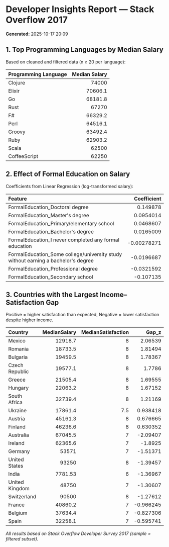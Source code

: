 # Developer Insights Report — Stack Overflow 2017

**Generated:** 2025-10-17 20:09

## 1. Top Programming Languages by Median Salary
Based on cleaned and filtered data (n ≥ 20 per language):

| Programming Language   |   Median Salary |
|:-----------------------|----------------:|
| Clojure                |         74000   |
| Elixir                 |         70606.1 |
| Go                     |         68181.8 |
| Rust                   |         67270   |
| F#                     |         66329.2 |
| Perl                   |         64516.1 |
| Groovy                 |         63492.4 |
| Ruby                   |         62903.2 |
| Scala                  |         62500   |
| CoffeeScript           |         62250   |



## 2. Effect of Formal Education on Salary
Coefficients from Linear Regression (log-transformed salary):

| Feature                                                                           |   Coefficient |
|:----------------------------------------------------------------------------------|--------------:|
| FormalEducation_Doctoral degree                                                   |    0.149878   |
| FormalEducation_Master's degree                                                   |    0.0954014  |
| FormalEducation_Primary/elementary school                                         |    0.0468607  |
| FormalEducation_Bachelor's degree                                                 |    0.0165009  |
| FormalEducation_I never completed any formal education                            |   -0.00278271 |
| FormalEducation_Some college/university study without earning a bachelor's degree |   -0.0196687  |
| FormalEducation_Professional degree                                               |   -0.0321592  |
| FormalEducation_Secondary school                                                  |   -0.107135   |



## 3. Countries with the Largest Income–Satisfaction Gap
Positive = higher satisfaction than expected, Negative = lower satisfaction despite higher income.

| Country        |   MedianSalary |   MedianSatisfaction |     Gap_z |
|:---------------|---------------:|---------------------:|----------:|
| Mexico         |       12918.7  |                  8   |  2.06539  |
| Romania        |       18733.5  |                  8   |  1.81494  |
| Bulgaria       |       19459.5  |                  8   |  1.78367  |
| Czech Republic |       19577.1  |                  8   |  1.7786   |
| Greece         |       21505.4  |                  8   |  1.69555  |
| Hungary        |       22063.2  |                  8   |  1.67152  |
| South Africa   |       32739.4  |                  8   |  1.21169  |
| Ukraine        |       17861.4  |                  7.5 |  0.938418 |
| Austria        |       45161.3  |                  8   |  0.676665 |
| Finland        |       46236.6  |                  8   |  0.630352 |
| Australia      |       67045.5  |                  7   | -2.09407  |
| Ireland        |       62365.6  |                  7   | -1.8925   |
| Germany        |       53571    |                  7   | -1.51371  |
| United States  |       93250    |                  8   | -1.39457  |
| India          |        7781.53 |                  6   | -1.36967  |
| United Kingdom |       48750    |                  7   | -1.30607  |
| Switzerland    |       90500    |                  8   | -1.27612  |
| France         |       40860.2  |                  7   | -0.966245 |
| Belgium        |       37634.4  |                  7   | -0.827306 |
| Spain          |       32258.1  |                  7   | -0.595741 |


*All results based on Stack Overflow Developer Survey 2017 (sample = filtered subset).*
